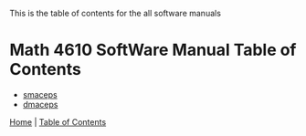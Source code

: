 This is the table of contents for the all software manuals

# Math 4610 SoftWare Manual Table of Contents



* [smaceps](smaceps.md)
* [dmaceps](dmaceps.md)



[Home](../README.md) |
[Table of Contents](../TableOfContents.md) 
